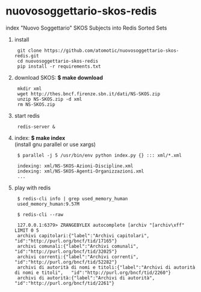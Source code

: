 # nuovosoggettario-skos-redis
index "Nuovo Soggettario" SKOS Subjects into Redis Sorted Sets


1. install

		git clone https://github.com/atomotic/nuovosoggettario-skos-redis.git
		cd nuovosoggettario-skos-redis
		pip install -r requirements.txt

2. download SKOS:  **$ make download**
	
		mkdir xml
		wget http://thes.bncf.firenze.sbn.it/dati/NS-SKOS.zip
		unzip NS-SKOS.zip -d xml
		rm NS-SKOS.zip
		
		
3. start redis

		redis-server &
		
		
4. index: **$ make index**   
(install gnu parallel or use xargs)

		$ parallel -j 5 /usr/bin/env python index.py {} ::: xml/*.xml
			
		indexing: xml/NS-SKOS-Azioni-Discipline.xml
		indexing: xml/NS-SKOS-Agenti-Organizzazioni.xml
		...
			
5. play with redis

		$ redis-cli info | grep used_memory_human
		used_memory_human:9.57M
		
		$ redis-cli --raw
		
		127.0.0.1:6379> ZRANGEBYLEX autocomplete [archiv "[archiv\xff" LIMIT 0 5
		archivi capitolari:{"label":"Archivi capitolari", "id":"http://purl.org/bncf/tid/17165"}
		archivi comunali:{"label":"Archivi comunali", "id":"http://purl.org/bncf/tid/32025"}
		archivi correnti:{"label":"Archivi correnti", "id":"http://purl.org/bncf/tid/52282"}
		archivi di autorità di nomi e titoli:{"label":"Archivi di autorità di nomi e titoli", 	"id":"http://purl.org/bncf/tid/2260"}
		archivi di autorità:{"label":"Archivi di autorità", "id":"http://purl.org/bncf/tid/2261"}
